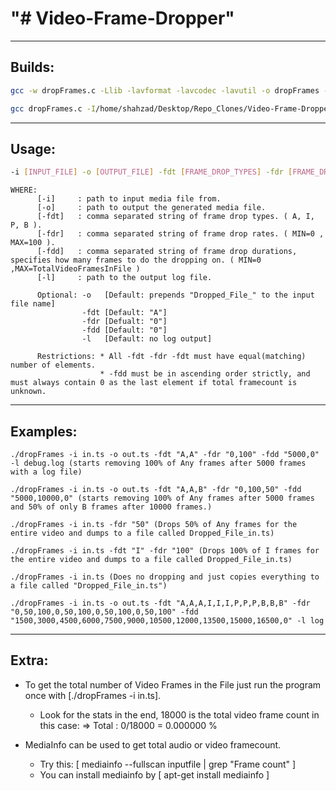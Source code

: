 "# Video-Frame-Dropper" 
========================

------------------------
Builds:
------------------------
```sh
gcc -w dropFrames.c -Llib -lavformat -lavcodec -lavutil -o dropFrames -Wl,-rpath=lib && echo $?
```
```sh
gcc dropFrames.c -I/home/shahzad/Desktop/Repo_Clones/Video-Frame-Dropper/sqm-ffmpeg/ffmpeg -L/home/shahzad/Desktop/Repo_Clones/Video-Frame-Dropper/sqm-ffmpeg/lib -lavformat -lavcodec -lswscale -lz -lavutil -o dropFrames -Wl,-rpath=/home/shahzad/Desktop/Repo_Clones/Video-Frame-Dropper/sqm-ffmpeg/lib -g && echo $?
```

------------------------
Usage:
------------------------
```sh
-i [INPUT_FILE] -o [OUTPUT_FILE] -fdt [FRAME_DROP_TYPES] -fdr [FRAME_DROP_RATES] -fdd [FRAME_DROP_DURATIONS] -l [LOG_FILE]
```
    WHERE:
          [-i]     : path to input media file from. 
          [-o]     : path to output the generated media file. 
          [-fdt]   : comma separated string of frame drop types. ( A, I, P, B ). 
          [-fdr]   : comma separated string of frame drop rates. ( MIN=0 , MAX=100 ). 
          [-fdd]   : comma separated string of frame drop durations, specifies how many frames to do the dropping on. ( MIN=0 ,MAX=TotalVideoFramesInFile )
          [-l]     : path to the output log file.
    
          Optional: -o   [Default: prepends "Dropped_File_" to the input file name] 
                    -fdt [Default: "A"] 
                    -fdr [Defualt: "0"] 
                    -fdd [Default: "0"] 
                    -l   [Default: no log output]
    
          Restrictions: * All -fdt -fdr -fdt must have equal(matching) number of elements. 
                        * -fdd must be in ascending order strictly, and must always contain 0 as the last element if total framecount is unknown.


------------------------
Examples:
------------------------
    ./dropFrames -i in.ts -o out.ts -fdt "A,A" -fdr "0,100" -fdd "5000,0" -l debug.log (starts removing 100% of Any frames after 5000 frames with a log file)
    
    ./dropFrames -i in.ts -o out.ts -fdt "A,A,B" -fdr "0,100,50" -fdd "5000,10000,0" (starts removing 100% of Any frames after 5000 frames and 50% of only B frames after 10000 frames.)
    
    ./dropFrames -i in.ts -fdr "50" (Drops 50% of Any frames for the entire video and dumps to a file called Dropped_File_in.ts) 
    
    ./dropFrames -i in.ts -fdt "I" -fdr "100" (Drops 100% of I frames for the entire video and dumps to a file called Dropped_File_in.ts) 
    
    ./dropFrames -i in.ts (Does no dropping and just copies everything to a file called "Dropped_File_in.ts")
    
    ./dropFrames -i in.ts -o out.ts -fdt "A,A,A,I,I,I,P,P,P,B,B,B" -fdr "0,50,100,0,50,100,0,50,100,0,50,100" -fdd "1500,3000,4500,6000,7500,9000,10500,12000,13500,15000,16500,0" -l log


------------------------
Extra:
------------------------
* To get the total number of Video Frames in the File just run the program once with [./dropFrames -i in.ts]. 
    - Look for the stats in the end, 18000 is the total video frame count in this case:  => Total   : 0/18000 = 0.000000 %


* MediaInfo can be used to get total audio or video framecount.
    - Try this: [ mediainfo --fullscan inputfile | grep "Frame count" ]
    -  You can install mediainfo by [ apt-get install mediainfo ]


